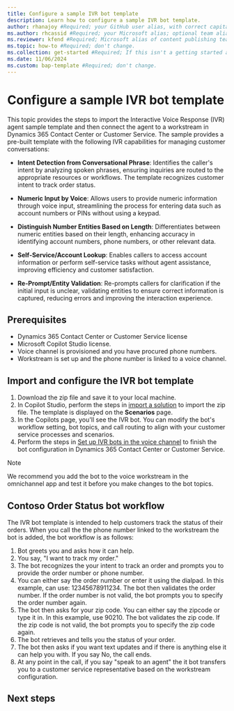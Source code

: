 ```yaml
---
title: Configure a sample IVR bot template
description: Learn how to configure a sample IVR bot template.
author: rhanajoy #Required; your GitHub user alias, with correct capitalization.
ms.author: rhcassid #Required; your Microsoft alias; optional team alias.
ms.reviewer: kfend #Required; Microsoft alias of content publishing team member.
ms.topic: how-to #Required; don't change.
ms.collection: get-started #Required; If this isn't a getting started article, don't remove the attribute, but leave the value blank. The values for this attribute will be updated over time.
ms.date: 11/06/2024
ms.custom: bap-template #Required; don't change.
---
```


# Configure a sample IVR bot template

This topic provides the steps to import the Interactive Voice Response (IVR) agent sample template and then connect the agent to a workstream in Dynamics 365 Contact Center or Customer Service. The sample provides a pre-built template with the following IVR capabilities for managing customer conversations:

- **Intent Detection from Conversational Phrase**: Identifies the caller's intent by analyzing spoken phrases, ensuring inquiries are routed to the appropriate resources or workflows. The template recognizes customer intent to track order status.

- **Numeric Input by Voice**: Allows users to provide numeric information through voice input, streamlining the process for entering data such as account numbers or PINs without using a keypad.

- **Distinguish Number Entities Based on Length**: Differentiates between numeric entities based on their length, enhancing accuracy in identifying account numbers, phone numbers, or other relevant data.

- **Self-Service/Account Lookup**: Enables callers to access account information or perform self-service tasks without agent assistance, improving efficiency and customer satisfaction.

- **Re-Prompt/Entity Validation**: Re-prompts callers for clarification if the initial input is unclear, validating entities to ensure correct information is captured, reducing errors and improving the interaction experience.

## Prerequisites

- Dynamics 365 Contact Center or Customer Service license
- Microsoft Copilot Studio license.
- Voice channel is provisioned and you have procured phone numbers.
- Workstream is set up and the phone number is linked to a voice channel. 


## Import and configure the IVR bot template

1. Download the zip file and save it to your local machine.
1. In Copilot Studio, perform the steps in [import a solution](/microsoft-copilot-studio/authoring-export-import-copilot-components#import-a-solution-to-add-component-collections-to-an-environment) to import the zip file. The template is displayed on the **Scenarios** page.
1. In the Copilots page, you'll see the IVR bot. You can modify the bot's workflow setting, bot topics, and call routing to align with your customer service processes and scenarios.
1. Perform the steps in [Set up IVR bots in the voice channel](/customer-service/administer/voice-channel-pva-bots) to finish the bot configuration in Dynamics 365 Contact Center or Customer Service.

 > [!NOTE]
 >  We recommend you add the bot to the voice workstream in the omnichannel app and test it before you make changes to the bot topics.

## Contoso Order Status bot workflow

The IVR bot template is intended to help customers track the status of their orders. When you call the the phone number linked to the workstream the bot is added, the bot workflow is as follows:

1. Bot greets you and asks  how it can help.
1. You say, "I want to track my order."
1. The bot recognizes the your intent to track an order and prompts you to provide the order number or phone number. 
1. You can either say the order number or enter it using the dialpad. In this example, can use: 12345678911234. The bot then validates the order number. If the order number is not valid, the bot prompts you to specify the order number again.  
1. The bot then asks for your zip code. You can either say the zipcode or type it in. In this example, use 90210. The bot validates the zip code. If the zip code is not valid, the bot prompts you to specify the zip code again.
1. The bot retrieves and tells you the status of your order.
1.  The bot then asks if you want text updates and if there is anything else it can help you with. If you say No, the call ends.
1. At any point in the call, if you say "speak to an agent" the it bot transfers you to a customer service representative based on the workstream configuration.
 

## Next steps
